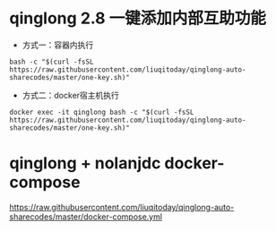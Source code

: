 # qinglong 2.8 一键添加内部互助功能

- 方式一：容器内执行

```
bash -c "$(curl -fsSL https://raw.githubusercontent.com/liuqitoday/qinglong-auto-sharecodes/master/one-key.sh)"
```
- 方式二：docker宿主机执行

```
docker exec -it qinglong bash -c "$(curl -fsSL https://raw.githubusercontent.com/liuqitoday/qinglong-auto-sharecodes/master/one-key.sh)"
```

# qinglong + nolanjdc docker-compose
https://raw.githubusercontent.com/liuqitoday/qinglong-auto-sharecodes/master/docker-compose.yml
